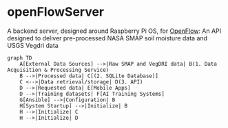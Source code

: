 # openFlowServer
A backend server, designed around Raspberry Pi OS, for [OpenFlow](https://github.com/tmart234/openFlow): An API designed to deliver pre-processed NASA SMAP soil moisture data and USGS Vegdri data

```mermaid
graph TD
    A[External Data Sources] -->|Raw SMAP and VegDRI data| B(1. Data Acquisition & Processing Service)
    B -->|Processed data| C[(2. SQLite Database)]
    C <-->|Data retrieval/storage| D(3. API)
    D -->|Requested data| E[Mobile Apps]
    D -->|Training datasets| F[AI Training Systems]
    G[Ansible] -->|Configuration| B
    H[System Startup] -->|Initialize| B
    H -->|Initialize| C
    H -->|Initialize| D
```
